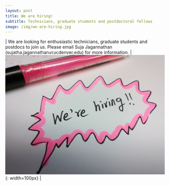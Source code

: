 ```yaml
---
layout: post
title: We are hiring!
subtitle: Technicians, graduate students and postdoctoral fellows
image: /img/we-are-hiring.jpg
---
```


| We are looking for enthusiastic technicians, graduate students and postdocs to join us. Please email Suja Jagannathan (sujatha.jagannathan`at`ucdenver.edu) for more information. | ![](/img/we-are-hiring.jpg){: width=100px} |
